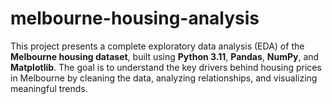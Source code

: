 # melbourne-housing-analysis
This project presents a complete exploratory data analysis (EDA) of the **Melbourne housing dataset**, built using **Python 3.11**, **Pandas**, **NumPy**, and **Matplotlib**.   The goal is to understand the key drivers behind housing prices in Melbourne by cleaning the data, analyzing relationships, and visualizing meaningful trends.
